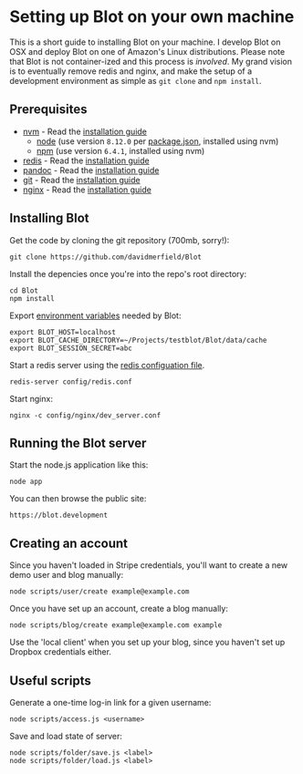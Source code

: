 # Setting up Blot on your own machine

This is a short guide to installing Blot on your machine. I develop Blot on OSX and deploy Blot on one of Amazon's Linux distributions. Please note that Blot is not container-ized and this process is *involved*. My grand vision is to eventually remove redis and nginx, and make the setup of a development environment as simple as ```git clone``` and ```npm install```.

## Prerequisites

- [nvm](https://github.com/creationix/nvm) - Read the [installation guide](https://github.com/creationix/nvm/blob/master/README.md)
  - [node](https://nodejs.org/en/) (use version ```8.12.0``` per [package.json](/package.json), installed using nvm)
  - [npm](https://www.npmjs.com) (use version ```6.4.1```, installed using nvm)
- [redis](https://redis.io/) - Read the [installation guide](http://jasdeep.ca/2012/05/installing-redis-on-mac-os-x/)
- [pandoc](https://pandoc.org) - Read the [installation guide](https://pandoc.org/installing.html)
- [git](https://git-scm.com) - Read the [installation guide](https://git-scm.com/book/en/v2/Getting-Started-Installing-Git)
- [nginx](https://nginx.org/) - Read the [installation guide](https://coderwall.com/p/dgwwuq/installing-nginx-in-mac-os-x-maverick-with-homebrew)

## Installing Blot

Get the code by cloning the git repository (700mb, sorry!):

```
git clone https://github.com/davidmerfield/Blot
```

Install the depencies once you're into the repo's root directory:

```
cd Blot
npm install
```

Export [environment variables](/config/environment.sh) needed by Blot:

```
export BLOT_HOST=localhost
export BLOT_CACHE_DIRECTORY=~/Projects/testblot/Blot/data/cache
export BLOT_SESSION_SECRET=abc
```

Start a redis server using the [redis configuation file](/config/redis.conf).

```
redis-server config/redis.conf
```

Start nginx:

```
nginx -c config/nginx/dev_server.conf
```

## Running the Blot server

Start the node.js application like this:

```
node app
```

You can then browse the public site:

```
https://blot.development
```

## Creating an account 

Since you haven't loaded in Stripe credentials, you'll want to create a new demo user and blog manually:

```
node scripts/user/create example@example.com
```

Once you have set up an account, create a blog manually:

```
node scripts/blog/create example@example.com example
```

Use the 'local client' when you set up your blog, since you haven't set up Dropbox credentials either.

## Useful scripts

Generate a one-time log-in link for a given username:

```
node scripts/access.js <username>
```

Save and load state of server:

```
node scripts/folder/save.js <label>
node scripts/folder/load.js <label>
```